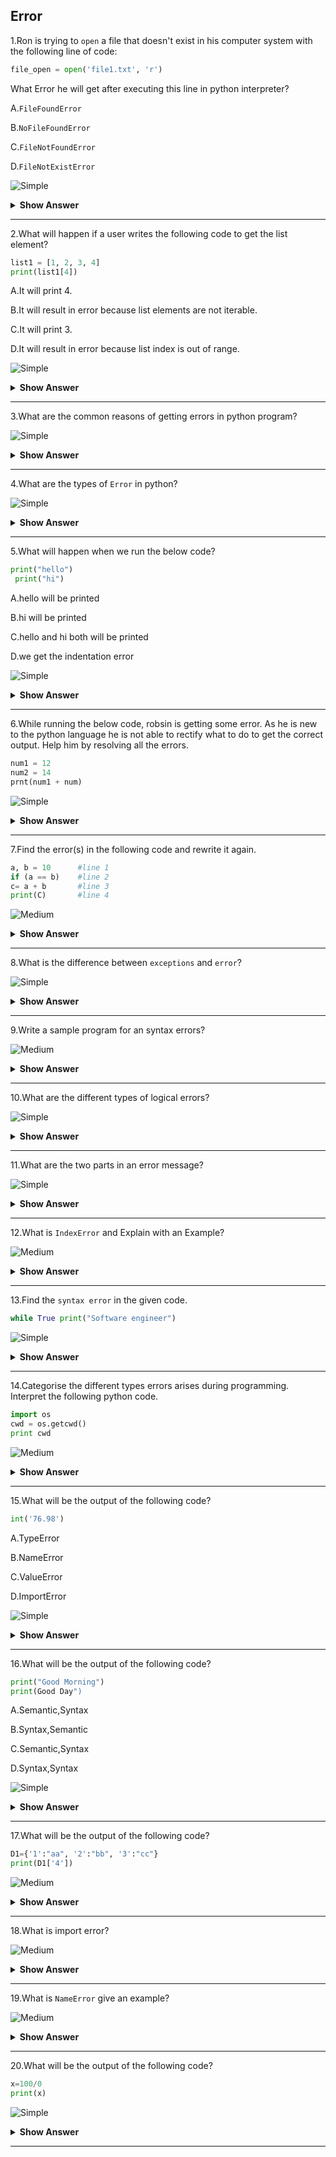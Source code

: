 ## Error

1.Ron is trying to `open` a file that doesn't exist in his computer system with the following line of code:

```python
file_open = open('file1.txt', 'r')
```

What Error he will get after executing this line in python interpreter?

A.`FileFoundError`
 
B.`NoFileFoundError`

C.`FileNotFoundError`

D.`FileNotExistError`

![Simple](https://raw.githubusercontent.com/revaturelabs/interviewquestions/aef8eff919a3b083089641381ed9a9101ed21fba/ComplexityTags/simple%20(2).svg)

<details markdown="1"><summary><b>Show Answer</b></summary>

> Option C.`FileNotFoundError`

<details markdown="1"><summary><b>Explanation</b></summary>

> When a user tries to open a file for reading purpose that does not exists than the program will throw the `FileNotFoundError`, `No such file` or directory: 'myfile.txt'. If you are sure that file is present in the system than, make sure that you are providing the correct path of the file in the program. 

</details>
</details>

---

2.What will happen if a user writes the following code to get the list element?

```python
list1 = [1, 2, 3, 4]
print(list1[4])
```

A.It will print 4.

B.It will result in error because list elements are not iterable.

C.It will print 3.

D.It will result in error because list index is out of range. 

![Simple](https://raw.githubusercontent.com/revaturelabs/interviewquestions/aef8eff919a3b083089641381ed9a9101ed21fba/ComplexityTags/simple%20(2).svg)

<details markdown="1"><summary><b>Show Answer</b></summary>

> Option D.It will result in `error` because list index is out of range.

<details markdown="1"><summary><b>Explanation</b></summary>

> The above code will result in IndexError becuase list indexing starts from 0, not 1, and goes till length of the list minus 1 that is len(list)-1. So we have to access the last element from the above list than we have to write print(list1[3]). 

</details>
</details>

---

3.What are the common reasons of getting errors in python program?

![Simple](https://raw.githubusercontent.com/revaturelabs/interviewquestions/aef8eff919a3b083089641381ed9a9101ed21fba/ComplexityTags/simple%20(2).svg)

<details markdown="1"><summary><b>Show Answer</b></summary>
<blockquote markdown="1">
 
 There can be muliple reasons of getting errors in your python code, some of the common reasons are:
- Not proper indentation   
- Using the variables before defining 
- Misspelling variable names or keywords. for example, you have declared a variable as `num1= 4`, When you want to print that number if you use`print(num)` it would give error. 
- Missing colon or comma at the end of the functions
 </blockquote>
</details>

---

4.What are the types of `Error` in python? 

![Simple](https://raw.githubusercontent.com/revaturelabs/interviewquestions/aef8eff919a3b083089641381ed9a9101ed21fba/ComplexityTags/simple%20(2).svg)

<details markdown="1"><summary><b>Show Answer</b></summary>
<blockquote markdown="1">
 
Generally there are two types of errors, when is **Syntax error** and another is **Logical error**. 

- **Syntax error**: 
  - These types of error will occur at compile time. When we write something wrong in the program with respect to structure or syntax of the language these errors were thrown in the program. 
  
**Example**: 

```python
print("hello")
print("hi")
```

- **Logical error**: 
  - These types of error will occur at run time. When there is no mistake in writing code according to the structure and syntax of the language and still we are getting errors than that is because of the logic that we have provided in the code. 
  
**Example**: 

```python
print(10/0)
``` 
 </blockquote>

</details>

---

5.What will happen when we run the below code? 

```python
print("hello")
 print("hi")
```

A.hello will be printed

B.hi will be printed

C.hello and hi both will be printed

D.we get the indentation error

![Simple](https://raw.githubusercontent.com/revaturelabs/interviewquestions/aef8eff919a3b083089641381ed9a9101ed21fba/ComplexityTags/simple%20(2).svg)

<details markdown="1"><summary><b>Show Answer</b></summary> 
 
<blockquote markdown="1">

- Option D.we get the indentation error

<details markdown="1"><summary><b>Explanation</b></summary>

- After running the above code, the program will throw the `IndentationError` because 2nd print statement is not correctly indented. To resolve this error, remove the spaces before 2nd print statement. 

 </blockquote>
</details>
</details>

---

6.While running the below code, robsin is getting some error. As he is new to the python language he is not able to rectify what to do to get the correct output. Help him by resolving all the errors.

```python
num1 = 12
num2 = 14
prnt(num1 + num)
```

![Simple](https://raw.githubusercontent.com/revaturelabs/interviewquestions/aef8eff919a3b083089641381ed9a9101ed21fba/ComplexityTags/simple%20(2).svg)

<details markdown="1"><summary><b>Show Answer</b></summary>
 <blockquote markdown="1">

- In the above code there were two errors, one is spelling of print keyword and another one is using num inside print which is undefined. So after changing `prnt` to `print` and `num` to `num2`, we will get the correct output.

```python
num1 = 12
num2 = 14
print(num1 + num2)  # output: 26 
```

 </blockquote>
</details>

---

7.Find the error(s) in the following code and rewrite it again.

```python
a, b = 10      #line 1
if (a == b)    #line 2
c= a + b       #line 3
print(C)       #line 4
```

![Medium](https://raw.githubusercontent.com/revaturelabs/interviewquestions/aef8eff919a3b083089641381ed9a9101ed21fba/ComplexityTags/Medium%20(2).svg)

<details markdown="1"><summary><b>Show Answer</b></summary>

> In the above code, in line 1, one value is missing for b variable. In line 2, colon is missing after if condition. In line 3, the expression should be inside if block not outside. In line 4, we are printing capital C value which is not used throughout the program so it will result in name error.
After removing all the errors from the code, the code will look like this:

```python
a, b = 10, 10
if (a == b):
    c= a + b
print(c)
```

</details>

---

8.What is the difference between `exceptions` and `error`?

![Simple](https://raw.githubusercontent.com/revaturelabs/interviewquestions/aef8eff919a3b083089641381ed9a9101ed21fba/ComplexityTags/simple%20(2).svg)

<details markdown="1"><summary><b>Show Answer</b></summary>
<blockquote markdown="1">

**Exceptions**:
   - Errors detected during execution are called `exceptions`.
   - It is not possible to recover.

**Error**:
   - Errors are the problems which stop the program execution.
   - It is possible to recover the `error`.

 </blockquote>
</details>

---

9.Write a sample program for an syntax errors?

![Medium](https://raw.githubusercontent.com/revaturelabs/interviewquestions/aef8eff919a3b083089641381ed9a9101ed21fba/ComplexityTags/Medium%20(2).svg)

<details markdown="1"><summary><b>Show Answer</b></summary>

```python
a = 105
if (a>200)
    print("eligible for travel")
```

**Output**:

> Syntax error

<details markdown="1"><summary><b>Explanation</b></summary>

> It will show an syntax error because, missed ":" in line2 .

</details>
</details>

---

10.What are the different types of logical errors?

![Simple](https://raw.githubusercontent.com/revaturelabs/interviewquestions/aef8eff919a3b083089641381ed9a9101ed21fba/ComplexityTags/simple%20(2).svg)

<details markdown="1"><summary><b>Show Answer</b></summary>

> - `Index error`: When the wrong index of a list is retrived.
> - `KeyError`: It will occur when the key is not defined.
> - `TypeError`: When a function is declared or defined incorrect type.
> - `NameError`: It will occur when the variable is not defined.
> - `MemoryError`: It will happen when program runs out of memory.

</details>

---

11.What are the two parts in an error message? 

![Simple](https://raw.githubusercontent.com/revaturelabs/interviewquestions/aef8eff919a3b083089641381ed9a9101ed21fba/ComplexityTags/simple%20(2).svg)

<details markdown="1"><summary><b>Show Answer</b></summary>

> The `error` message has two parts: the type of error before the colon, and specification about the error after the colon.
> **Example**: 

```python
print(10 * (1/0))
```

**Output**:

Traceback (most recent call last):   

File "<stdin>", line 1, in ? 

`ZeroDivisionError` : integer division or modulo by zero 

</details>

---

12.What is `IndexError` and Explain with an Example?
 
 ![Medium](https://raw.githubusercontent.com/revaturelabs/interviewquestions/aef8eff919a3b083089641381ed9a9101ed21fba/ComplexityTags/Medium%20(2).svg)

<details markdown="1"><summary><b>Show Answer</b></summary>

> **IndexError** is occur when the index is out of range.

**Example**:

```python
list=[34,67,5,8,2]
print(list[7])
```

**Output**:

Traceback (most recent call last): 
 
File "<pyshell#16>", line 1, in <module> 
 
print list[7] 
 
`IndexError`: list index out of range

</details>

---

13.Find the `syntax error` in the given code.

```python
while True print("Software engineer")
```
 
 ![Simple](https://raw.githubusercontent.com/revaturelabs/interviewquestions/aef8eff919a3b083089641381ed9a9101ed21fba/ComplexityTags/simple%20(2).svg)

<details markdown="1"><summary><b>Show Answer</b></summary>

> In the above given program, colon is missing after the condition.
> The Correct code for above program is,

```python
while True:  
    print("Software engineer")
```

</details>

---

14.Categorise the different types errors arises during programming. Interpret the following python code.

```python
import os 
cwd = os.getcwd() 
print cwd 
```
 
 ![Medium](https://raw.githubusercontent.com/revaturelabs/interviewquestions/aef8eff919a3b083089641381ed9a9101ed21fba/ComplexityTags/Medium%20(2).svg)
 
<details markdown="1"><summary><b>Show Answer</b></summary>
 
<blockquote markdown="1">

**Basic types of errors**

**Syntax Error**: 
  
 - Raised by the parser when a syntax error is encountered.

**Semantic Error**:
 
  - Raised by the parser when there is logical error in the program. 

  - Here in the above given program, Syntax error occurs in the third line (print cwd).

**SyntaxError**: Missing parentheses in call to `print`. 

 </blockquote>
 </details>

---

15.What will be the output of the following code?

```python
int('76.98')
```

A.TypeError

B.NameError

C.ValueError

D.ImportError
 
 ![Simple](https://raw.githubusercontent.com/revaturelabs/interviewquestions/aef8eff919a3b083089641381ed9a9101ed21fba/ComplexityTags/simple%20(2).svg)

<details markdown="1"><summary><b>Show Answer</b></summary>

> `Option C.ValueError`

<details markdown="1"><summary><b>Explanation</b></summary>

> The above program result is valueError because there is an ivalid litreal for `int()`.

</details>
</details>

---

16.What will be the output of the following code?

```python
print("Good Morning")
print(Good Day")
```

A.Semantic,Syntax

B.Syntax,Semantic

C.Semantic,Syntax

D.Syntax,Syntax
 
![Simple](https://raw.githubusercontent.com/revaturelabs/interviewquestions/aef8eff919a3b083089641381ed9a9101ed21fba/ComplexityTags/simple%20(2).svg)

<details markdown="1"><summary><b>Show Answer</b></summary>

> Option A.`Semantic,Syntax`

<details markdown="1"><summary><b>Explanation</b></summary>

> The code shows an `error` detected during `execution`.The second line shows an `syntax error`. When there is an deviation form rules of a language, syntax error is occured.

</details>
</details>

---

17.What will be the output of the following code?

```python
D1={'1':"aa", '2':"bb", '3':"cc"}
print(D1['4'])
```

 ![Medium](https://raw.githubusercontent.com/revaturelabs/interviewquestions/aef8eff919a3b083089641381ed9a9101ed21fba/ComplexityTags/Medium%20(2).svg)
 
<details markdown="1"><summary><b>Show Answer</b></summary>

> Traceback (most recent call last):
> File "<pyshell#15>", line 1, in <module>

<details markdown="1"><summary><b>Explantion</b></summary>

> It will throw an key `Error`,Because key is not found.

```python           
D1['4']
KeyError: '4'
```

</details>
</details>

---

18.What is import error?

![Medium](https://raw.githubusercontent.com/revaturelabs/interviewquestions/aef8eff919a3b083089641381ed9a9101ed21fba/ComplexityTags/Medium%20(2).svg)
 
<details markdown="1"><summary><b>Show Answer</b></summary>

> This function is occur when the specified funcytion is not found.

```python
from math import cube
```

> from math import cube
ImportError: cannot import name 'cube'

</details>

---

19.What is `NameError` give an example?
 
![Medium](https://raw.githubusercontent.com/revaturelabs/interviewquestions/aef8eff919a3b083089641381ed9a9101ed21fba/ComplexityTags/Medium%20(2).svg)

<details markdown="1"><summary><b>Show Answer</b></summary>

> The `NameError` is thrown when an object could not be found.

```python
print(age)
```

**Output**:

Traceback (most recent call last):
File "<pyshell#6>", line 1, in <module>

</details>

---

20.What will be the output of the following code?

```python
x=100/0
print(x)
```

 ![Simple](https://raw.githubusercontent.com/revaturelabs/interviewquestions/aef8eff919a3b083089641381ed9a9101ed21fba/ComplexityTags/simple%20(2).svg)
 
<details markdown="1"><summary><b>Show Answer</b></summary>
 <blockquote markdown="1">

 - This expression `x=100/0` throws `ZeroDivisionError: division by zero` error.
 - The `ZeroDivisionError` is thrown whenever we are trying to divide a number by zero.

 </blockquote>  
</details>

---

